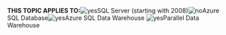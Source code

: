 <Token>**THIS TOPIC APPLIES TO:**![yes](/Image/Applies%20to/yes.png)SQL Server (starting with 2008)![no](/Image/Applies%20to/no.png)Azure SQL Database![yes](/Image/Applies%20to/yes.png)Azure SQL Data Warehouse ![yes](/Image/Applies%20to/yes.png)Parallel Data Warehouse </Token>